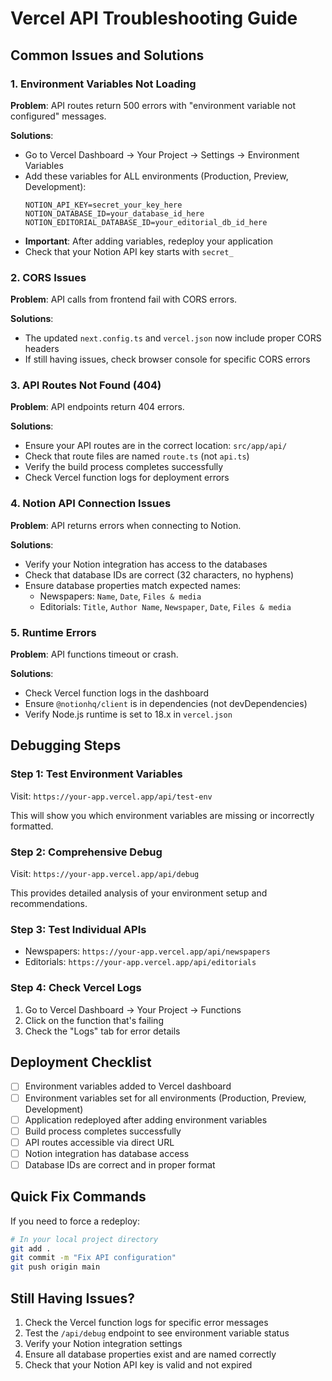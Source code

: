 # Vercel API Troubleshooting Guide

## Common Issues and Solutions

### 1. Environment Variables Not Loading

**Problem**: API routes return 500 errors with "environment variable not configured" messages.

**Solutions**:
- Go to Vercel Dashboard → Your Project → Settings → Environment Variables
- Add these variables for ALL environments (Production, Preview, Development):
  ```
  NOTION_API_KEY=secret_your_key_here
  NOTION_DATABASE_ID=your_database_id_here
  NOTION_EDITORIAL_DATABASE_ID=your_editorial_db_id_here
  ```
- **Important**: After adding variables, redeploy your application
- Check that your Notion API key starts with `secret_`

### 2. CORS Issues

**Problem**: API calls from frontend fail with CORS errors.

**Solutions**:
- The updated `next.config.ts` and `vercel.json` now include proper CORS headers
- If still having issues, check browser console for specific CORS errors

### 3. API Routes Not Found (404)

**Problem**: API endpoints return 404 errors.

**Solutions**:
- Ensure your API routes are in the correct location: `src/app/api/`
- Check that route files are named `route.ts` (not `api.ts`)
- Verify the build process completes successfully
- Check Vercel function logs for deployment errors

### 4. Notion API Connection Issues

**Problem**: API returns errors when connecting to Notion.

**Solutions**:
- Verify your Notion integration has access to the databases
- Check that database IDs are correct (32 characters, no hyphens)
- Ensure database properties match expected names:
  - Newspapers: `Name`, `Date`, `Files & media`
  - Editorials: `Title`, `Author Name`, `Newspaper`, `Date`, `Files & media`

### 5. Runtime Errors

**Problem**: API functions timeout or crash.

**Solutions**:
- Check Vercel function logs in the dashboard
- Ensure `@notionhq/client` is in dependencies (not devDependencies)
- Verify Node.js runtime is set to 18.x in `vercel.json`

## Debugging Steps

### Step 1: Test Environment Variables
Visit: `https://your-app.vercel.app/api/test-env`

This will show you which environment variables are missing or incorrectly formatted.

### Step 2: Comprehensive Debug
Visit: `https://your-app.vercel.app/api/debug`

This provides detailed analysis of your environment setup and recommendations.

### Step 3: Test Individual APIs
- Newspapers: `https://your-app.vercel.app/api/newspapers`
- Editorials: `https://your-app.vercel.app/api/editorials`

### Step 4: Check Vercel Logs
1. Go to Vercel Dashboard → Your Project → Functions
2. Click on the function that's failing
3. Check the "Logs" tab for error details

## Deployment Checklist

- [ ] Environment variables added to Vercel dashboard
- [ ] Environment variables set for all environments (Production, Preview, Development)
- [ ] Application redeployed after adding environment variables
- [ ] Build process completes successfully
- [ ] API routes accessible via direct URL
- [ ] Notion integration has database access
- [ ] Database IDs are correct and in proper format

## Quick Fix Commands

If you need to force a redeploy:
```bash
# In your local project directory
git add .
git commit -m "Fix API configuration"
git push origin main
```

## Still Having Issues?

1. Check the Vercel function logs for specific error messages
2. Test the `/api/debug` endpoint to see environment variable status
3. Verify your Notion integration settings
4. Ensure all database properties exist and are named correctly
5. Check that your Notion API key is valid and not expired 